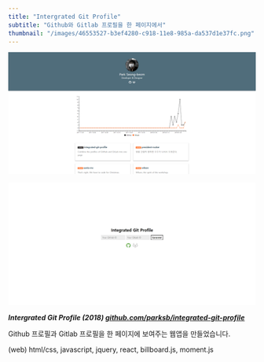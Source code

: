 ```yaml
---
title: "Intergrated Git Profile"
subtitle: "Github와 Gitlab 프로필을 한 페이지에서"
thumbnail: "/images/46553527-b3ef4280-c918-11e8-985a-da537d1e37fc.png"
---
```


![](/images/46553527-b3ef4280-c918-11e8-985a-da537d1e37fc.png)

![](/images/46553529-b3ef4280-c918-11e8-832b-04c459ad7eb7.jpg)

_**Intergrated Git Profile (2018) [github.com/parksb/integrated-git-profile](https://github.com/parksb/integrated-git-profile)**_

Github 프로필과 Gitlab 프로필을 한 페이지에 보여주는 웹앱을 만들었습니다.

(web) html/css, javascript, jquery, react, billboard.js, moment.js
